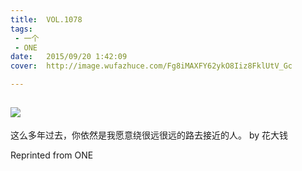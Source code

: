 ```yaml
---
title:	VOL.1078
tags:
 - 一个
 - ONE
date:	2015/09/20 1:42:09
cover:	http://image.wufazhuce.com/Fg8iMAXFY62ykO8Iiz8FklUtV_Gc

---
```

![](http://image.wufazhuce.com/Fg8iMAXFY62ykO8Iiz8FklUtV_Gc)
---

这么多年过去，你依然是我愿意绕很远很远的路去接近的人。 by 花大钱
 
Reprinted from ONE
